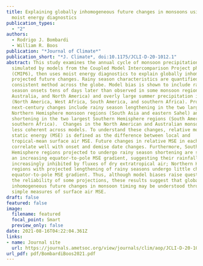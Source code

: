 ```yaml
---
title: Explaining globally inhomogeneous future changes in monsoons using simple
  moist energy diagnostics
publication_types:
  - "2"
authors:
  - Rodrigo J. Bombardi
  - William R. Boos
publication: "*Journal of Climate*"
publication_short: "*J. Climate*, doi:10.1175/JCLI-D-20-1012.1"
abstract: This study examines the annual cycle of monsoon precipitation
  simulated by models from the Coupled Model Intercomparison Project phase 6
  (CMIP6), then uses moist energy diagnostics to explain globally inhomogeneous
  projected future changes. Rainy season characteristics are quantified using a
  consistent method across the globe. Model bias is shown to include rainy
  season onsets tens of days later than observed in some monsoon regions (India,
  Australia, and North America) and overly large summer precipitation in others
  (North America, West Africa, South America, and southern Africa). Projected
  next-century changes include rainy season lengthening in the two largest
  Northern Hemisphere monsoon regions (South Asia and eastern Sahel) and
  shortening in the two largest Southern Hemisphere regions (South America and
  southern Africa).  Changes in the North American and Australian monsoons are
  less coherent across models. To understand these changes, relative moist
  static energy (MSE) is defined as the difference between local and
  tropical-mean surface air MSE. Future changes in relative MSE in each region
  correlate well with onset and demise date changes. Furthermore, Southern
  Hemisphere regions projected to undergo rainy season shortening are spanned by
  an increasing equator-to-pole MSE gradient, suggesting their rainfall will be
  increasingly inhibited by fluxes of dry extratropical air; Northern Hemisphere
  regions with projected lengthening of rainy seasons undergo little change in
  equator-to-pole MSE gradient. Thus, although model biases raise questions on
  the reliability of some projections, these results suggest that globally
  inhomogeneous future changes in monsoon timing may be understood through
  simple measures of surface air MSE.
draft: false
featured: false
image:
  filename: featured
  focal_point: Smart
  preview_only: false
date: 2021-08-16T04:22:04.361Z
links:
- name: Journal site
  url: https://journals.ametsoc.org/view/journals/clim/aop/JCLI-D-20-1012.1/JCLI-D-20-1012.1.xml
url_pdf: pdf/BombardiBoos2021.pdf
---
```

